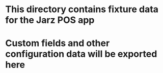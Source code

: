 # This directory contains fixture data for the Jarz POS app
# Custom fields and other configuration data will be exported here
